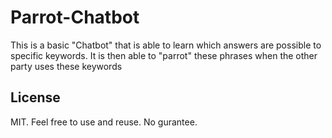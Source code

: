 # Parrot-Chatbot

This is a basic "Chatbot" that is able to learn which answers are possible to specific keywords. It is then able to "parrot" these phrases when the other party uses these keywords

## License

MIT. Feel free to use and reuse. No gurantee.
